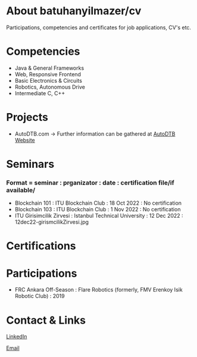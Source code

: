 # About batuhanyilmazer/cv
Participations, competencies and certificates for job applications, CV's etc.

# Competencies
  - Java & General Frameworks
  - Web, Responsive Frontend
  - Basic Electronics & Circuits
  - Robotics, Autonomous Drive
  - Intermediate C, C++

# Projects
  - AutoDTB.com -> Further information can be gathered at [AutoDTB Website](https://www.autodtb.com/ "Click to see AutoDTB Website!")

# Seminars 
### Format = seminar : prganizator : date : certification file/if available/ 
  - Blockchain 101           : ITU Blockchain Club           : 18 Oct 2022            : No certification
  - Blockchain 103           : ITU Blockchain Club           : 1 Nov 2022             : No certification
  - ITU Girisimcilik Zirvesi : Istanbul Technical University : 12 Dec 2022            : 12dec22-girismcilikZirvesi.jpg 

# Certifications

# Participations
  - FRC Ankara Off-Season : Flare Robotics (formerly, FMV Erenkoy Isik Robotic Club) : 2019

# Contact & Links
[LinkedIn](https://www.linkedin.com/in/batuhan-y%C4%B1lmazer-236a13244/ "Click to see my LinkedIn Account!")

[Email](mailto:batu@duck.com)
